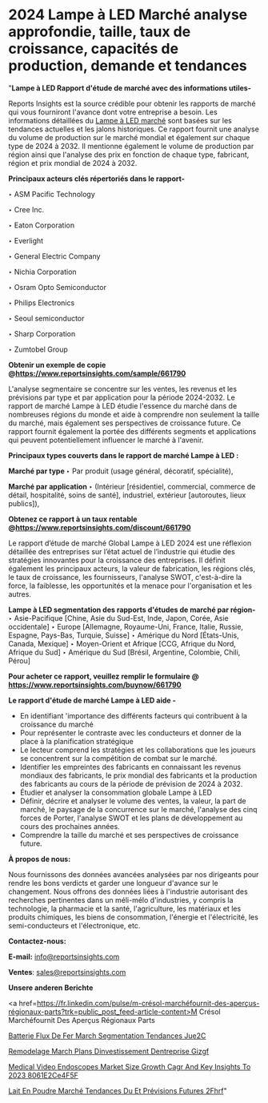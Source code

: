 # 2024 Lampe à LED Marché analyse approfondie, taille, taux de croissance, capacités de production, demande et tendances

"<strong>Lampe à LED Rapport d'étude de marché avec des informations utiles-</strong>

Reports Insights est la source crédible pour obtenir les rapports de marché qui vous fourniront l'avance dont votre entreprise a besoin. Les informations détaillées du <a href=https://www.reportsinsights.com/sample/661790>Lampe à LED marché</a> sont basées sur les tendances actuelles et les jalons historiques. Ce rapport fournit une analyse du volume de production sur le marché mondial et également sur chaque type de 2024 à 2032. Il mentionne également le volume de production par région ainsi que l'analyse des prix en fonction de chaque type, fabricant, région et prix mondial de 2024 à 2032.

<b>Principaux acteurs clés répertoriés dans le rapport-</b>

‣ ASM Pacific Technology

‣ Cree Inc.

‣ Eaton Corporation

‣ Everlight

‣ General Electric Company

‣ Nichia Corporation

‣ Osram Opto Semiconductor

‣ Philips Electronics

‣ Seoul semiconductor

‣ Sharp Corporation

‣ Zumtobel Group

<strong><b>Obtenir un exemple de copie @</b></strong><a href=https://www.reportsinsights.com/sample/661790><strong><b>https://www.reportsinsights.com/sample/661790</b></strong></a>

L'analyse segmentaire se concentre sur les ventes, les revenus et les prévisions par type et par application pour la période 2024-2032. Le rapport de marché Lampe à LED étudie l'essence du marché dans de nombreuses régions du monde et aide à comprendre non seulement la taille du marché, mais également ses perspectives de croissance future. Ce rapport fournit également la portée des différents segments et applications qui peuvent potentiellement influencer le marché à l'avenir.

<strong>Principaux types couverts dans le rapport de marché Lampe à LED :</strong>

<strong>Marché par type </strong>
‣ Par produit (usage général, décoratif, spécialité),

<strong>Marché par application </strong>
‣ (Intérieur [résidentiel, commercial, commerce de détail, hospitalité, soins de santé], industriel, extérieur [autoroutes, lieux publics]),

<strong><b>Obtenez ce rapport à un taux rentable @</b></strong><a href=https://www.reportsinsights.com/discount/661790><strong><b>https://www.reportsinsights.com/discount/661790</b></strong></a>

Le rapport d’étude de marché Global Lampe à LED 2024 est une réflexion détaillée des entreprises sur l’état actuel de l’industrie qui étudie des stratégies innovantes pour la croissance des entreprises. Il définit également les principaux acteurs, la valeur de fabrication, les régions clés, le taux de croissance, les fournisseurs, l'analyse SWOT, c'est-à-dire la force, la faiblesse, les opportunités et la menace pour l'organisation et les autres.

<strong>Lampe à LED segmentation des rapports d'études de marché par région-</strong>
‣ Asie-Pacifique [Chine, Asie du Sud-Est, Inde, Japon, Corée, Asie occidentale]
‣ Europe [Allemagne, Royaume-Uni, France, Italie, Russie, Espagne, Pays-Bas, Turquie, Suisse]
‣ Amérique du Nord [États-Unis, Canada, Mexique]
‣ Moyen-Orient et Afrique [CCG, Afrique du Nord, Afrique du Sud]
‣ Amérique du Sud [Brésil, Argentine, Colombie, Chili, Pérou]

<strong>Pour acheter ce rapport, veuillez remplir le formulaire @   <a href=https://www.reportsinsights.com/buynow/661790>https://www.reportsinsights.com/buynow/661790</a></strong>

<strong>Le rapport d'étude de marché Lampe à LED aide -</strong>
<ul>
  <li>En identifiant 'importance des différents facteurs qui contribuent à la croissance du marché</li>
  <li>Pour représenter le contraste avec les conducteurs et donner de la place à la planification stratégique</li>
  <li>Le lecteur comprend les stratégies et les collaborations que les joueurs se concentrent sur la compétition de combat sur le marché.</li>
  <li>Identifier les empreintes des fabricants en connaissant les revenus mondiaux des fabricants, le prix mondial des fabricants et la production des fabricants au cours de la période de prévision de 2024 à 2032.</li>
  <li>Étudier et analyser la consommation globale Lampe à LED</li>
  <li>Définir, décrire et analyser le volume des ventes, la valeur, la part de marché, le paysage de la concurrence sur le marché, l'analyse des cinq forces de Porter, l'analyse SWOT et les plans de développement au cours des prochaines années.</li>
  <li>Comprendre la taille du marché et ses perspectives de croissance future.</li>
</ul>
<strong>À propos de nous:</strong>

Nous fournissons des données avancées analysées par nos dirigeants pour rendre les bons verdicts et garder une longueur d'avance sur le changement. Nous offrons des données liées à l'industrie autorisant des recherches pertinentes dans un méli-mélo d'industries, y compris la technologie, la pharmacie et la santé, l'agriculture, les matériaux et les produits chimiques, les biens de consommation, l'énergie et l'électricité, les semi-conducteurs et l'électronique, etc.

<strong>Contactez-nous:</strong>

<strong>E-mail:</strong> <a href=mailto:info@reportsinsights.com>info@reportsinsights.com</a>

<strong>Ventes</strong>: <a href=mailto:sales@reportsinsights.com>sales@reportsinsights.com</a>

<strong>Unsere anderen Berichte</strong>

<a href=https://fr.linkedin.com/pulse/m-crésol-marchéfournit-des-aperçus-régionaux-parts?trk=public_post_feed-article-content>M Crésol Marchéfournit Des Aperçus Régionaux Parts</a>

<a href=https://www.linkedin.com/pulse/batterie-%C3%A0-flux-de-fer-march%C3%A9-segmentation-tendances-jue2c/>Batterie  Flux De Fer March Segmentation Tendances Jue2C</a>

<a href=https://www.linkedin.com/pulse/remodelage-march%C3%A9-plans-dinvestissement-dentreprise-gizgf/>Remodelage March Plans Dinvestissement Dentreprise Gizgf</a>

<a href=https://medium.com/@g65914336/medical-video-endoscopes-market-size-growth-cagr-and-key-insights-to-2023-8061e2ce4f5f>Medical Video Endoscopes Market Size Growth Cagr And Key Insights To 2023 8061E2Ce4F5F</a>

<a href=https://fr.linkedin.com/pulse/lait-en-poudre-marché-tendances-du-et-prévisions-futures-2fhrf/>Lait En Poudre Marché Tendances Du Et Prévisions Futures 2Fhrf</a>"
